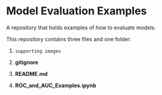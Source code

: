 # Model Evaluation Examples

A repository that holds examples of how to evaluate models.

This repository contains three files and one folder:

  1) `supporting images`

  2) **gitignore**

  3) **README.md**

  4) **ROC_and_AUC_Examples.ipynb**

